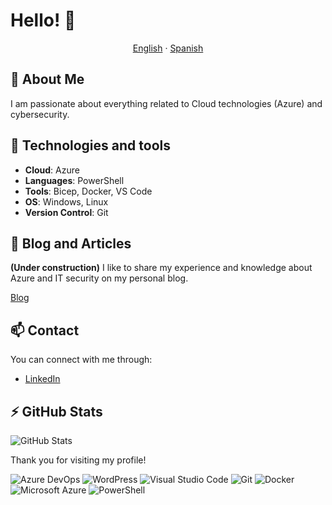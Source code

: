 # Hello! 👋

<div align="center">
  <a href="README.en.md">English</a> · <a href="README.md">Spanish</a>
</div>

## 🎯 About Me
I am passionate about everything related to Cloud technologies (Azure) and cybersecurity.

## 🚀 Technologies and tools
- **Cloud**: Azure
- **Languages**: PowerShell
- **Tools**: Bicep, Docker, VS Code
- **OS**: Windows, Linux
- **Version Control**: Git

## 📝 Blog and Articles
**(Under construction)** I like to share my experience and knowledge about Azure and IT security on my personal blog.

[Blog](https://nosolocloud.com)

## 📫 Contact
You can connect with me through:
- [LinkedIn](www.linkedin.com/in/angela-kurtalieva)

## ⚡ GitHub Stats
![GitHub Stats](https://github-readme-stats.vercel.app/api?username=akurtalieva&show_icons=true&theme=radical)

Thank you for visiting my profile!

![Azure DevOps](https://img.shields.io/badge/Azure_DevOps-0078D7?style=for-the-badge&logo=azure-devops&logoColor=white)
![WordPress](https://img.shields.io/badge/Wordpress-21759B?style=for-the-badge&logo=wordpress&logoColor=white)
![Visual Studio Code](https://img.shields.io/badge/Visual_Studio_Code-0078D7?style=for-the-badge&logo=visual-studio-code&logoColor=white)
![Git](https://img.shields.io/badge/Git-F05032?style=for-the-badge&logo=git&logoColor=white)
![Docker](https://img.shields.io/badge/Docker-2496ED?style=for-the-badge&logo=docker&logoColor=white)
![Microsoft Azure](https://img.shields.io/badge/Microsoft_Azure-0089D6?style=for-the-badge&logo=microsoft-azure&logoColor=white)
![PowerShell](https://img.shields.io/badge/PowerShell-5391FE?style=for-the-badge&logo=powershell&logoColor=white)